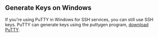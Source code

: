 <!-- usedin: [ _legacy_docker/Tutorials] - post: -->


## Generate Keys on Windows

If you're using PuTTY in Windows for SSH services, you can still use SSH keys. PuTTY can generate keys using the puttygen program, [download PuTTY](http://www.chiark.greenend.org.uk/~sgtatham/putty/).

